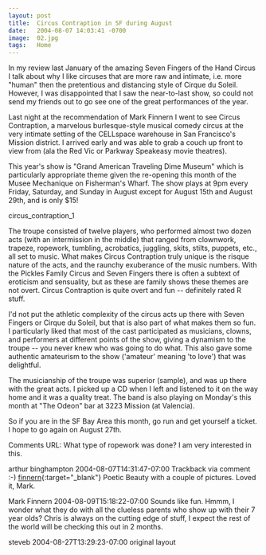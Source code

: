 ```yaml
---
layout: post
title:  Circus Contraption in SF during August
date:   2004-08-07 14:03:41 -0700
image:  02.jpg
tags:   Home
---
```



In my review last January of the amazing Seven Fingers of the Hand Circus I talk about why I like circuses that are more raw and intimate, i.e. more "human" then the pretentious and distancing style of Cirque du Soleil. However, I was disappointed that I saw the near-to-last show, so could not send my friends out to go see one of the great performances of the year.

Last night at the recommendation of Mark Finnern I went to see Circus Contraption, a marvelous burlesque-style musical comedy circus at the very intimate setting of the CELLspace warehouse in San Francisco's Mission district. I arrived early and was able to grab a couch up front to view from (ala the Red Vic or Parkway Speakeasy movie theatres).

This year's show is "Grand American Traveling Dime Museum" which is particularly appropriate theme given the re-opening this month of the Musee Mechanique on Fisherman's Wharf. The show plays at 9pm every Friday, Saturday, and Sunday in August except for August 15th and August 29th, and is only $15!

circus_contraption_1

The troupe consisted of twelve players, who performed almost two dozen acts (with an intermission in the middle) that ranged from clownwork, trapeze, ropework, tumbling, acrobatics, juggling, skits, stilts, puppets, etc., all set to music. What makes Circus Contraption truly unique is the risque nature of the acts, and the raunchy exuberance of the music numbers. With the Pickles Family Circus and Seven Fingers there is often a subtext of eroticism and sensuality, but as these are family shows these themes are not overt. Circus Contraption is quite overt and fun -- definitely rated R stuff.

I'd not put the athletic complexity of the circus acts up there with Seven Fingers or Cirque du Soleil, but that is also part of what makes them so fun. I particularly liked that most of the cast participated as musicians, clowns, and performers at different points of the show, giving a dynamism to the troupe -- you never knew who was going to do what. This also gave some authentic amateurism to the show ('amateur' meaning 'to love') that was delightful.

The musicianship of the troupe was superior (sample), and was up there with the great acts. I picked up a CD when I left and listened to it on the way home and it was a quality treat. The band is also playing on Monday's this month at "The Odeon" bar at 3223 Mission (at Valencia).

So if you are in the SF Bay Area this month, go run and get yourself a ticket. I hope to go again on August 27th.

Comments
URL: What type of ropework was done? I am very interested in this.

arthur binghampton 2004-08-07T14:31:47-07:00
Trackback via comment :-) [finnern](http://finnern.com/2004/08/08.html){:target="_blank"} Poetic Beauty with a couple of pictures. Loved it, Mark.

Mark Finnern 2004-08-09T15:18:22-07:00
Sounds like fun. Hmmm, I wonder what they do with all the clueless parents who show up with their 7 year olds? Chris is always on the cutting edge of stuff, I expect the rest of the world will be checking this out in 2 months.

steveb 2004-08-27T13:29:23-07:00
original layout